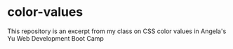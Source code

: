 # color-values
This repository is an excerpt from my class on CSS color values in Angela's Yu Web Development Boot Camp 
